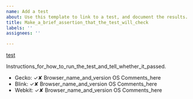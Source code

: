 ```yaml
---
name: Add a test
about: Use this template to link to a test, and document the results.
title: Make_a_brief_assertion_that_the_test_will_check
labels: ''
assignees: ''

---
```


[test](snapshot_url_goes_here)

Instructions_for_how_to_run_the_test_and_tell_whether_it_passed.

- Gecko: ✓✘ Browser_name_and_version OS Comments_here
- Blink: ✓✘ Browser_name_and_version OS Comments_here
- Webkit: ✓✘ Browser_name_and_version OS Comments_here
